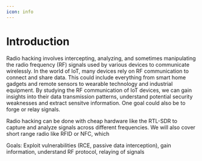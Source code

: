 ```yaml
---
icon: info
---
```


# Introduction

Radio hacking involves intercepting, analyzing, and sometimes manipulating the radio frequency (RF) signals used by various devices to communicate wirelessly. In the world of IoT, many devices rely on RF communication to connect and share data. This could include everything from smart home gadgets and remote sensors to wearable technology and industrial equipment. By studying the RF communication of IoT devices, we can gain insights into their data transmission patterns, understand potential security weaknesses and extract sensitve information. One goal could also be to forge or relay signals.

Radio hacking can be done with cheap hardware like the RTL-SDR to capture and analyze signals across different frequencies. We will also cover short range radio like RFID or NFC, which

Goals: Exploit vulnerabilities (RCE, passive data interception), gain information, understand RF protocol, relaying of signals
